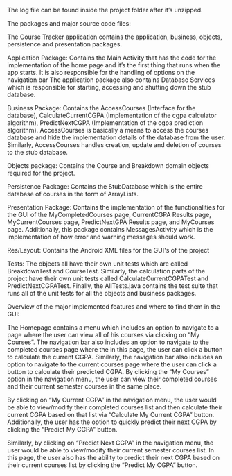 The log file can be found inside the project folder after it’s unzipped. 




The packages and major source code files:

The Course Tracker application contains the application, business, objects, persistence and presentation packages.

Application Package: Contains the Main Activity that has the code for the implementation of the home page and it’s the first thing that runs when the app starts. It is also responsible for the handling of options on the navigation bar The application package also contains Database Services which is responsible for starting, accessing and shutting down the stub database.

Business Package: Contains the AccessCourses (Interface for the database), CalculateCurrentCGPA (Implementation of the cgpa calculator algorithm), PredictNextCGPA (Implementation of the cgpa prediction algorithm). AccessCourses is basically a means to access the courses database and hide the implementation details of the database from the user. Similarly, AccessCourses handles creation, update and deletion of courses to the stub database.

Objects package: Contains the Course and Breakdown domain objects required for the project.

Persistence Package: Contains the StubDatabase which is the entire database of courses in the form of  ArrayLists.

Presentation Package: Contains the implementation of the functionalities for the GUI of the MyCompletedCourses page, CurrentCGPA Results page, MyCurrentCourses page, PredictNextGPA Results page, and MyCourses page. Additionally, this package contains MessagesActivity which is the implementation of how error and warning messages should work.

Res/Layout: Contains the Android XML files for the GUI's of the project

Tests: The objects all have their own unit tests which are called BreakdownTest and CourseTest. Similarly, the calculation parts of the project have their own unit tests called CalculateCurrentCGPATest and PredictNextCGPATest. Finally, the AllTests.java contains the test suite that runs all of the unit tests for all the objects and business packages.




Overview of the major implemented features and where to find them in the GUI:

The Homepage contains a menu which includes an option to navigate to a page where the user can view all of his courses via clicking on “My Courses”. The navigation bar also includes an option to navigate to the completed courses page where the in this page, the user can click a button to calculate the current CGPA. Similarly, the navigation bar also includes an option to navigate to the current courses page where the user can click a button to calculate their predicted CGPA.
By clicking the “My Courses” option in the navigation menu, the user can view their completed courses and their current semester courses in the same place.

By clicking on “My Current CGPA” in the navigation menu, the user would be able to view/modify their completed courses list and then calculate their current CGPA based on that list via “Calculate My Current CGPA” button. Additionally, the user has the option to quickly predict their next CGPA by clicking the “Predict My CGPA” button. 

Similarly, by clicking on “Predict Next CGPA” in the navigation menu, the user would be able to view/modify their current semester courses list. In this page, the user also has the ability to predict their next CGPA based on their current courses list by clicking the “Predict My CGPA” button.
